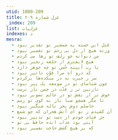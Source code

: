 ```yaml
---
utid: 1000-209
title: غزل شماره ۲۰۹
_index: 209
list: غزلیات
indexes: د
mesra:
  - قتل این خسته به شمشیر تو تقدیر نبود
  - ورنه هیچ از دل بی رحم تو تقصیر نبود
  - من دیوانه چو زلف تو رها می کردم
  - هیچ لایقترم از حلقه زنجیر نبود
  - یا رب آیینه حُسن تو چه جوهر دارد
  - که درو آهِ مرا قوّتِ تاثیر نبود
  - سر ز حیرت به در میکده‌ها برکردم
  - چون شناسای تو در صومعه یک پیر نبود
  - نازنین تر ز قدّت در چمن ناز نرست
  - خوش تر از نقش تو در عالم تصویر نبود
  - تا مگر همچو صبا باز به کوی تو رسم
  - حاصلم دوش بجز ناله شبگیر نبود
  - آن کشیدم ز تو ای آتش هجران که چو شمع
  - جز فنای خودم از دست تو تدبیر نبود
  - آیتی بود عذاب انده حافظ بی تو
  - که بر هیچ کَسَش حاجت تفسیر نبود
---
```

